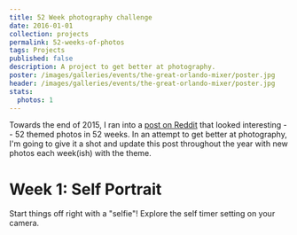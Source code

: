 ```yaml
---
title: 52 Week photography challenge
date: 2016-01-01
collection: projects
permalink: 52-weeks-of-photos
tags: Projects
published: false
description: A project to get better at photography.
poster: /images/galleries/events/the-great-orlando-mixer/poster.jpg
header: /images/galleries/events/the-great-orlando-mixer/poster.jpg
stats:
  photos: 1
---
```


Towards the end of 2015, I ran into a [post on Reddit](https://www.reddit.com/r/photography/comments/3yozk2/looking_for_a_52_week_photo_challenge_for_2016_i/) that looked interesting -- 52 themed photos in 52 weeks. In an attempt to get better at photography, I'm going to give it a shot and update this post throughout the year with new photos each week(ish) with the theme.

<a name='1'></a>

# Week 1: Self Portrait

Start things off right with a "selfie"! Explore the self timer setting on your camera.

<!--

<a href='2'></a>

# Week 2: Landscape

Traditional Landscape	Shoot a beautiful landscape and share it with the world. Find a nice foreground and don't forget the sky.

<a href='3'></a>

# Week 3 Artistic

Red	Shoot whatever inspires you. Red should be the focus of the image. Don't be afraid to be creative.

<a href='4'></a>

# Week 4 Portrait

Headshot	You shot a selfie, now shoot a "selfie" of someone else!

<a href='5'></a>

# Week 5 Landscape

Black and White	Look for a scene with great contrast that will make a great black and white.

<a href='6'></a>

# Week 6 Artistic

Candy	Your artistic interpretation this week should be inspired by something sweet. A great chance to play with macro photography.

<a href='7'></a>

# Week 7 Portrait

Faceless	Tell someone's story without showing their face.

<a href='8'></a>

# Week 8 Landscape

Wide Angle/Panorama	This is a great opportunity to explore panorama stitching and create a wide sweeping landscape.

<a href='9'></a>

# Week 9 Artistic

Shadows	The opposite of light is dark, the absence of light is shadow. Interpret this into a masterpiece.

<a href='10'></a>

# Week 10	Portrait

Environmental	Show a subject in their natural habitat. Their place of work or hobby is a great start. Tell their story with the environment

<a href='11'></a>

# Week 11	Landscape

Reflection	Find a way to show your landscape/natural beauty in reflection. The mirror world revealed.

<a href='12'></a>

# Week 12	Artistic

Transportation	Our world is one defined by how we get around. Literal or interperative, find inspiration in transportation.

<a href='13'></a>

# Week 13	Portrait

High Key	Expose to the right and create a light, airy high key portrait.

<a href='14'></a>

# Week 14	Landscape

Zoomed in	Most landscapes are wide sweeping images. Try an alternative and zoom in instead.

<a href='15'></a>

# Week 15	Artistic

Metal	Cold, hard steel. Shiny Aluminum. Or even rusted and broken down. Find your inspiration in metal this week.

<a href='16'></a>

# Week 16	Portrait

Movement	Most portraits are stationary, so this week explore adding some movement. Dancing, twirling, or even hair flips.

<a href='17'></a>

# Week 17	Landscape Urbanscape

Most Landspaces are wide open spaces of natural beauty... this week find the beauty of the urbanscape/cityscape.

<a href='18'></a>

# Week 18	Artistic

Texture	The artistic inspiration this week is texture. You should almost be able to feel the image.

<a href='19'></a>

# Week 19	Portrait

Messy	Take an amazing portrait of someone, make a mess while you are doing it.

<a href='20'></a>

# Week 20	Landscape Nightowl

A tripod is going to be handy this week... time to shoot a night landscape. Look for some light for the scene! Car lights, city lights, or maybe just moonlight.

<a href='21'></a>

# Week 21	Artistic

Fantasy	Is this real life, or is this just fantasy... Your artistic inspiration this week is fantasy.

<a href='22'></a>

# Week 22	Portrait

Hands	Usually the face is the strongest element in the frame; with the hands being second. Make the hands the most important element in your image this week.

<a href='23'></a>

# Week 23	Landscape

Weather	This week should be as unpredictable as the weather! Feature the weather in this week's landscape.

<a href='24'></a>

# Week 24	Artistic

Sparkle!	Shoot what inspires you this week, just make sure it sparkles.

<a href='25'></a>

# Week 25	Portrait

Silhouette Expose for the background and let your subject fall into shadow. Shape is important this week.

<a href='26'></a>

# Week 26	Landscape

Simplify	Simply the scene to make your primary subject stand out.

<a href='27'></a>

# Week 27	Artistic

Blue	You where inspired by the fiery red earlier, now be inspired by calming blue.

<a href='28'></a>

# Week 28	Portrait

Family	Whether its the family you are born with or the one you choose, show the world what family is to you.

<a href='29'></a>

# Week 29	Landscape

Waterscape	Ocean, lake, river, pond, or puddle. Make water the primary subject of this landscape.

<a href='30'></a>

# Week 30	Artistic

Patterns	Get inspired by the rhythm that patterns bring to your images.

<a href='31'></a>

# Week 31	Portrait

Street Candid	Candids on the street, show us life in your town through the lens.

<a href='32'></a>

# Week 32	Landscape

Colorful	Shoot a landscape that packs as much color as you can find into the scene.

<a href='33'></a>

# Week 33	Artistic

Collaboration	Doesn't matter what you shoot, just do with with another artist. Share vision and ideas. Collaborate.

<a href='34'></a>

# Week 34	Portrait

Child	Candid or posed, capture an image of a child. Try getting down on their level for a unique perspective.

<a href='35'></a>

# Week 35	Landscape

Nature up Close	Get up close and personal with nature in this natural beauty shot. Flowers, bees, bugs and spiders might all make great shots

<a href='36'></a>

# Week 36	Artistic

Food	Take your food photography to the next level. Its not lunch, its art.

<a href='37'></a>

# Week 37	Portrait

Fashion	Avant Garde to commercial to traditional, and everything in between. The focus is the clothes this week.

<a href='38'></a>

# Week 38	Landscape

Get Low	Time to look at the world from a different angle. Shoot a landscape from a low point of view.

<a href='39'></a>

# Week 39	Art

Handmade	Your artistic interpretation should be inspired by another artisan's handmade work. Literal or interpreted.

<a href='40'></a>

# Week 40	Portrait

Sitting in a Chair	Either a formal sitting portrait or a re-interpretitation of this classic. Photography your subject sitting in a chair.

<a href='41'></a>

# Week 41	Landscape

Get High	Everything looks different when you are high. Find a high perspective to shoot this landscape.

<a href='42'></a>

# Week 42	Artistic

Minimalist	Isolate your subject using the minimalist approach. Inspire someone with your art.

<a href='43'></a>

# Week 43	Portrait

The Elderly	Tell the story of an elderly person through the power of your camera. Capture the lines of their life.

<a href='44'></a>

# Week 44	Landscape

A Tree	Some of the most famous landscapes in the world feature a tree. Time to see what you can do.

<a href='45'></a>

# Week 45	Artistic

Nostalgic	Use nostalgic as your inspiration this week. Long for the moments we want recapture. The good times.

<a href='46'></a>

# Week 46	Portrait

Backlit	The sun makes a great back light, as well as a flash. Don't forget the fill light. A flash or reflector can be used to fill in the subject.

<a href='47'></a>

# Week 47	Landscape

Abandoned	Capture an image of that which others have forgotten. It may be the last image before its gone from us forever.

<a href='48'></a>

# Week 48	Artistic

Bokeh	A shallow depth of field is often used to isolate the subject. Create an artistic interpretation using shallow depth of field.

<a href='49'></a>

# Week 49	Portrait

Dancing	Whether its a professional dancer, or just some kids in the street. Try experimenting with slow and fast shutter speed to both blur and freeze the subject.

<a href='50'></a>

# Week 50	Landscape

Symmetrical	Often considered one of the hardest compositions to pull off, Symmetry. Challenge yourself this week by shooting a symmetrical landscape/urbanscape.

<a href='51'></a>

# Week 51	Artistic

Art	It is time to really challenge yourself. Your artistic interpretation should be art, about art. So meta.

<a href='52'></a>

# Week 52	Portrait

Another Self Portrait	For your final challenge, we end where we started. Take one last self portrait, and be amazed at how far you have come in a year.
-->
